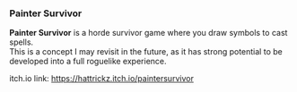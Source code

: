 ### Painter Survivor

**Painter Survivor** is a horde survivor game where you draw symbols to cast spells.  
This is a concept I may revisit in the future, as it has strong potential to be developed into a full roguelike experience.

itch.io link: https://hattrickz.itch.io/paintersurvivor
